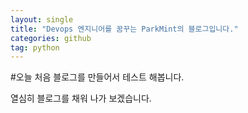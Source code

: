 ```yaml
---
layout: single
title: "Devops 엔지니어를 꿈꾸는 ParkMint의 블로그입니다."
categories: github
tag: python
---
```



#오늘 처음 블로그를 만들어서 테스트 해봅니다.

열심히 블로그를 채워 나가 보겠습니다.
